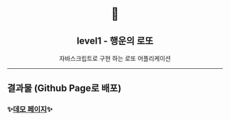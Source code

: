 <h1 align="middle">🎱</h1>
<h2 align="middle">level1 - 행운의 로또</h2>
<p align="middle">자바스크립트로 구현 하는 로또 어플리케이션</p>
<hr>
<h2> 결과물 (Github Page로 배포) </h2>

### ✨[데모 페이지](https://inyeong-kang.github.io/javascript-lotto/)✨
